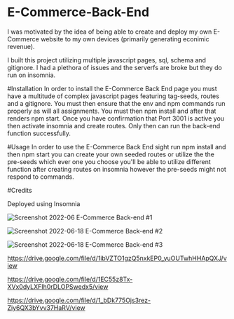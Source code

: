# E-Commerce-Back-End

I was motivated by the idea of being able to create and deploy my own E-Commerce website to my own devices (primarily generating econimic revenue).

I built this project utilizing multiple javascript pages, sql, schema and gitignore. I had a plethora of issues and the serverfs are broke but they do run on insomnia.

#Installation In order to install the E-Commerce Back End page you must have a multitude of complex javascript pages featuring tag-seeds, routes and a gitignore. You must then ensure that the env and npm commands run properly as will all assignments. You must then npm install and after that renders npm start. Once you have confirmation that Port 3001 is active you then activate insomnia and create routes. Only then can run the back-end function successfully. 

#Usage In order to use the E-Commerce Back End sight run npm install and then npm start you can create your own seeded routes or utilize the the pre-seeds which ever one you choose you'll be able to utilize different function after creating routes on insomnia however the pre-seeds might not respond to commands.

#Credits

Deployed using Insomnia

![Screenshot 2022-06 E-Commerce Back-end #1](https://user-images.githubusercontent.com/101435334/174465957-08acae8c-361c-4034-b3d3-931d6084d2cf.jpg)

![Screenshot 2022-06-18 E-Commerce Back-end #2](https://user-images.githubusercontent.com/101435334/174465975-a8a2eac6-a8a5-462f-8350-2e19a52ea444.jpg)

![Screenshot 2022-06-18 E-Commerce Back-end #3](https://user-images.githubusercontent.com/101435334/174465992-cdd6284c-9182-4550-b6c6-0fd871002ab2.jpg)

https://drive.google.com/file/d/1ibVZTO1gzQ5nxkEP0_yuOUTwhHHApQXJ/view

https://drive.google.com/file/d/1EC55z8Tx-XVx0dyLXFIh0rDLOPSwedx5/view

https://drive.google.com/file/d/1_bDk775Ojs3rez-Ziy6QX3bYvv37HaRV/view